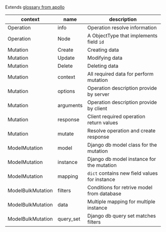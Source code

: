 Extends [glossary from apollo](https://www.apollographql.com/docs/resources/graphql-glossary.html)

| context           | name      | description                                   |
| ----------------- | --------- | --------------------------------------------- |
| Operation         | info      | Operation resolve information                 |
| Operation         | Node      | A ObjectType that implements field `id`       |
| Mutation          | Create    | Creating data                                 |
| Mutation          | Update    | Modifying data                                |
| Mutation          | Delete    | Deleting data                                 |
| Mutation          | context   | All required data for perform mutation        |
| Mutation          | options   | Operation description provide by server       |
| Mutation          | arguments | Operation description provide by client       |
| Mutation          | response  | Client required operation return values       |
| Mutation          | mutate    | Resolve operation and create response         |
| ModelMutation     | model     | Django db model class for the mutation        |
| ModelMutation     | instance  | Django db model instance for the mutation     |
| ModelMutation     | mapping   | `dict` contains new field values for instance |
| ModelBulkMutation | filters   | Conditions for retrive model from database    |
| ModelBulkMutation | data      | Multiple mapping for multiple instance        |
| ModelBulkMutation | query_set | Django db query set matches filters           |
